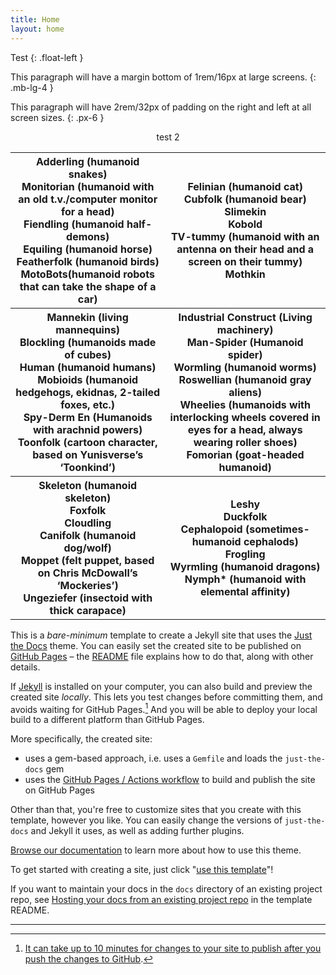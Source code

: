 ```yaml
---
title: Home
layout: home
---
```

Test {: .float-left }

This paragraph will have a margin bottom of 1rem/16px at large screens.
{: .mb-lg-4 }

This paragraph will have 2rem/32px of padding on the right and left at all screen sizes.
{: .px-6 }


<div style="text-align:center;">test 2</div>


<table>
 <tr>
 	<th>Adderling (humanoid snakes)<br>Monitorian (humanoid with an old t.v./computer monitor for a head)<br>Fiendling (humanoid half-demons)<br>Equiling (humanoid horse)<br>Featherfolk (humanoid birds)<br>MotoBots(humanoid robots that can take the shape of a car)</th>
 	<th>Felinian (humanoid cat)<br>Cubfolk (humanoid bear)<br>Slimekin<br>Kobold<br>TV-tummy (humanoid with an antenna on their head and a screen on their tummy)<br>Mothkin</th>
 </tr>
 <tr>
 	<th>Mannekin (living mannequins)<br>Blockling (humanoids made of cubes)<br>Human (humanoid humans)<br>Mobioids (humanoid hedgehogs, ekidnas, 2-tailed foxes, etc.)<br>Spy-Derm En (Humanoids with arachnid powers)<br>Toonfolk (cartoon character, based on Yunisverse’s ‘Toonkind’)</th>
 	<th>Industrial Construct (Living machinery)<br>Man-Spider (Humanoid spider)<br>Wormling (humanoid worms)<br>Roswellian (humanoid gray aliens)<br>Wheelies (humanoids with interlocking wheels covered in eyes for a head, always wearing roller shoes)<br>Fomorian (goat-headed humanoid)</th>
 </tr>
 <tr>
 	<th>Skeleton (humanoid skeleton)<br>Foxfolk<br>Cloudling<br>Canifolk (humanoid dog/wolf)<br>Moppet (felt puppet, based on Chris McDowall’s ‘Mockeries’)<br>Ungeziefer (insectoid with thick carapace)</th>
 	<th>Leshy<br>Duckfolk<br>Cephalopoid (sometimes-humanoid cephalods)<br>Frogling<br>Wyrmling (humanoid dragons)<br>Nymph* (humanoid with elemental affinity)</th>
 </tr>
</table>



This is a *bare-minimum* template to create a Jekyll site that uses the [Just the Docs] theme. You can easily set the created site to be published on [GitHub Pages] – the [README] file explains how to do that, along with other details.

If [Jekyll] is installed on your computer, you can also build and preview the created site *locally*. This lets you test changes before committing them, and avoids waiting for GitHub Pages.[^1] And you will be able to deploy your local build to a different platform than GitHub Pages.

More specifically, the created site:

- uses a gem-based approach, i.e. uses a `Gemfile` and loads the `just-the-docs` gem
- uses the [GitHub Pages / Actions workflow] to build and publish the site on GitHub Pages

Other than that, you're free to customize sites that you create with this template, however you like. You can easily change the versions of `just-the-docs` and Jekyll it uses, as well as adding further plugins.

[Browse our documentation][Just the Docs] to learn more about how to use this theme.

To get started with creating a site, just click "[use this template]"!

If you want to maintain your docs in the `docs` directory of an existing project repo, see [Hosting your docs from an existing project repo](https://github.com/just-the-docs/just-the-docs-template/blob/main/README.md#hosting-your-docs-from-an-existing-project-repo) in the template README.

----

[^1]: [It can take up to 10 minutes for changes to your site to publish after you push the changes to GitHub](https://docs.github.com/en/pages/setting-up-a-github-pages-site-with-jekyll/creating-a-github-pages-site-with-jekyll#creating-your-site).

[Just the Docs]: https://just-the-docs.github.io/just-the-docs/
[GitHub Pages]: https://docs.github.com/en/pages
[README]: https://github.com/just-the-docs/just-the-docs-template/blob/main/README.md
[Jekyll]: https://jekyllrb.com
[GitHub Pages / Actions workflow]: https://github.blog/changelog/2022-07-27-github-pages-custom-github-actions-workflows-beta/
[use this template]: https://github.com/just-the-docs/just-the-docs-template/generate
